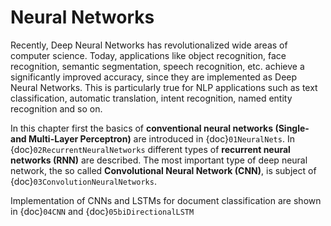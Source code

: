 # Neural Networks

Recently, Deep Neural Networks has revolutionalized wide areas of computer science. Today, applications like object recognition, face recognition, semantic segmentation, speech recognition, etc. achieve a significantly improved accuracy, since they are implemented as Deep Neural Networks. This is particularly true for NLP applications such as text classification, automatic translation, intent recognition, named entity recognition and so on.

In this chapter first the basics of **conventional neural networks (Single- and Multi-Layer Perceptron)** are introduced in {doc}`01NeuralNets`. In {doc}`02RecurrentNeuralNetworks` different types of **recurrent neural networks (RNN)** are described. The most important type of deep neural network, the so called **Convolutional Neural Network (CNN)**, is subject of {doc}`03ConvolutionNeuralNetworks`.

Implementation of CNNs and LSTMs for document classification are shown in {doc}`04CNN` and {doc}`05biDirectionalLSTM`  

